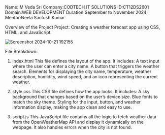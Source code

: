 Name: M Veda Sri
Company:CODTECH IT SOLUTIONS
ID:CT12DS2601
Domain:WEB DEVELOPMENT
Duration:September to November 2024
Mentor:Neela Santosh Kumar

Overview of the Project
Project: Creating a weather forecast app using CSS, HTML,
and JavaScript.


![Screenshot 2024-10-21 192155](https://github.com/user-attachments/assets/5e7078fb-1e79-4253-87b0-7bf828d8f097)

File Breakdown:
1. index.html
This file defines the layout of the app. It includes:
A text input where the user can enter a city name.
A button that triggers the weather search.
Elements for displaying the city name, temperature, weather description, humidity, wind speed, and an icon representing the current weather.

2. style.css
This CSS file defines how the app looks. It includes:
A sky background that changes based on the user’s device size.
Blue fonts to match the sky theme.
Styling for the input, button, and weather information display, making the app clean and easy to use.

3. script.js
This JavaScript file contains all the logic to fetch weather data from the OpenWeatherMap API and display it dynamically on the webpage. It also handles errors when the city is not found.
